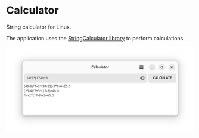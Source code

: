 # Calculator
String calculator for Linux.

The application uses the [StringCalculator library](https://pypi.org/project/StringCalculator/#description) to perform calculations.

![screenshot.png](/data/screenshot.png)
